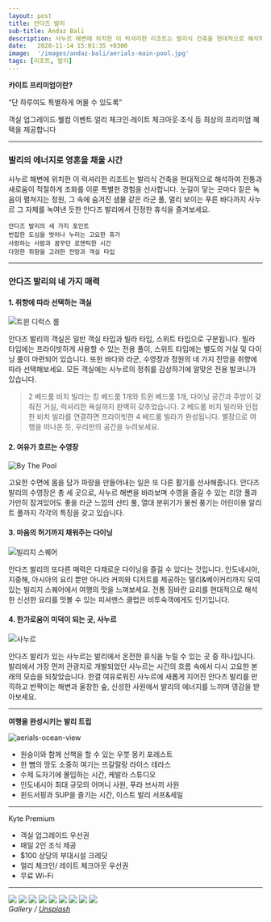 ```yaml
---
layout: post
title: 안다즈 발리
sub-title: Andaz Bali
description: 사누르 해변에 위치한 이 럭셔리한 리조트는 발리식 건축을 현대적으로 해석하여 전통과 새로움이 적절하게 조화를 이룬 특별한 경험을 선사합니다.
date:   2020-11-14 15:01:35 +0300
image:  '/images/andaz-bali/aerials-main-pool.jpg'
tags: [리조트, 발리]
---
```


**카이트 프리미엄이란?**

“단 하루여도 특별하게 머물 수 있도록”

객실 업그레이드∙웰컴 이벤트∙얼리 체크인∙레이트 체크아웃∙조식 등
최상의 프리미엄 혜택을 제공합니다

---

### 발리의 에너지로 영혼을 채울 시간
사누르 해변에 위치한 이 럭셔리한 리조트는 발리식 건축을 현대적으로 해석하여 전통과 새로움이 적절하게 조화를 이룬 특별한 경험을 선사합니다. 눈길이 닿는 곳마다 짙은 녹음이 펼쳐지는 정원, 그 속에 숨겨진 샘물 같은 라군 풀, 멀리 보이는 푸른 바다까지 사누르 그 자체를 녹여낸 듯한 안다즈 발리에서 진정한 휴식을 즐겨보세요.

~~~
안다즈 발리의 세 가지 포인트
번잡한 도심을 벗어나 누리는 고요한 휴가
사랑하는 사람과 꿈꾸던 로맨틱한 시간
다양한 취향을 고려한 전망과 객실 타입
~~~

---

### 안다즈 발리의 네 가지 매력

#### 1. 취향에 따라 선택하는 객실

![트윈 디럭스 룸]({{site.baseurl}}/images/andaz-bali/twin-deluxe-room.jpg)

안다즈 발리의 객실은 일반 객실 타입과 빌라 타입, 스위트 타입으로 구분됩니다. 빌라 타입에는 프라이빗하게 사용할 수 있는 전용 풀이, 스위트 타입에는 별도의 거실 및 다이닝 룸이 마련되어 있습니다. 또한 바다와 라군, 수영장과 정원의 네 가지 전망을 취향에 따라 선택해보세요. 모든 객실에는 사누르의 정취를 감상하기에 알맞은 전용 발코니가 있습니다.

> 2 베드룸 비치 빌라는 킹 베드룸 1개와 트윈 베드룸 1개, 다이닝 공간과 주방이 갖춰진 거실, 럭셔리한 욕실까지 완벽히 갖추었습니다. 2 베드룸 비치 빌라와 인접한 비치 빌라를 연결하면 프라이빗한 4 베드룸 빌라가 완성됩니다. 별장으로 여행을 떠나온 듯, 우리만의 공간을 누려보세요.

#### 2. 여유가 흐르는 수영장

![By The Pool]({{site.baseurl}}/images/andaz-bali/by-the-pool.jpg)

고요한 수면에 몸을 담가 파랑을 만들어내는 일은 또 다른 활기를 선사해줍니다. 안다즈 발리의 수영장은 총 세 곳으로, 사누르 해변을 바라보며 수영을 즐길 수 있는 리앙 풀과 가만히 잠겨있어도 좋을 라군 느낌의 샨티 풀, 열대 분위기가 물씬 풍기는 어린이용 알리트 풀까지 각각의 특징을 갖고 있습니다.

#### 3. 마음의 허기까지 채워주는  다이닝

![빌리지 스퀘어]({{site.baseurl}}/images/andaz-bali/village-square.jpg)

안다즈 발리의 또다른 매력은 다채로운 다이닝을 즐길 수 있다는 것입니다. 인도네시아, 지중해, 아시아의 요리 뿐만 아니라 커피와 디저트를 제공하는 델리&베이커리까지 모여 있는 빌리지 스퀘어에서 여행의 맛을 느껴보세요. 전통 짐바란 요리를 현대적으로 해석한 신선한 요리를 맛볼 수 있는 피셔맨스 클럽은 비투숙객에게도 인기입니다.

#### 4. 한가로움이 미덕이 되는 곳, 사누르

![사누르]({{site.baseurl}}/images/andaz-bali/beach-seating.jpg)

안다즈 발리가 있는 사누르는 발리에서 온전한 휴식을 누릴 수 있는 곳 중 하나입니다. 발리에서 가장 먼저 관광지로 개발되었던 사누르는 시간의 흐름 속에서 다시 고요한 본래의 모습을 되찾았습니다. 한결 여유로워진 사누르에 새롭게 지어진 안다즈 발리를 만끽하고 반짝이는 해변과 울창한 숲, 신성한 사원에서 발리의 에너지를 느끼며 영감을 받아보세요.

---

**여행을 완성시키는 발리 트립**

![aerials-ocean-view]({{site.baseurl}}/images/andaz-bali/aerials-ocean-view.jpg)

- 원숭이와 함께 산책을 할 수 있는 우붓 몽키 포레스트
- 한 뼘의 땅도 소중히 여기는 뜨갈랄랑 라이스 테라스
- 수제 도자기에 몰입하는 시간, 케발라 스튜디오
- 인도네시아 최대 규모의 어머니 사원, 푸라 브사끼 사원
- 윈드서핑과 SUP을 즐기는 시간, 이스트 발리 서프&세일

---

Kyte Premium
- 객실 업그레이드 우선권
- 매일 2인 조식 제공
- $100 상당의 부대시설 크레딧
- 얼리 체크인/ 레이트 체크아웃 우선권
- 무료 Wi-Fi

---

<div class="gallery-box">
  <div class="gallery">
    <img src="/images/100.jpg">
    <img src="/images/101.jpg">
    <img src="/images/102.jpg">
    <img src="/images/103.jpg">
    <img src="/images/104.jpg">
    <img src="/images/105.jpg">
    <img src="/images/106.jpg">
    <img src="/images/107.jpg">
    <img src="/images/108.jpg">
  </div>
  <em>Gallery / <a href="https://unsplash.com/" target="_blank">Unsplash</a></em>
</div>
